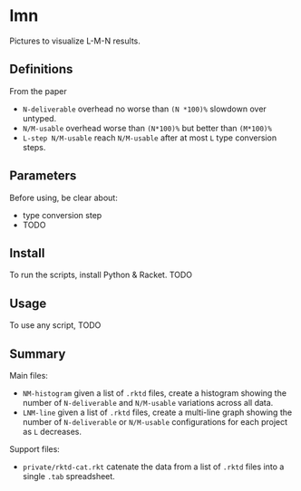 lmn
===

Pictures to visualize L-M-N results.

Definitions
-----------
From the paper

- `N-deliverable` overhead no worse than `(N *100)%` slowdown over untyped.
- `N/M-usable` overhead worse than `(N*100)%` but better than `(M*100)%`
- `L-step N/M-usable` reach `N/M-usable` after at most `L` type conversion steps.


Parameters
----------
Before using, be clear about:
- type conversion step
- TODO


Install
-------
To run the scripts, install Python & Racket.
TODO


Usage
-----
To use any script, TODO


Summary
-------
Main files:
- `NM-histogram` given a list of `.rktd` files, create a histogram showing the number
  of `N-deliverable` and `N/M-usable` variations across all data.
- `LNM-line` given a list of `.rktd` files, create a multi-line graph showing
  the number of `N-deliverable` or `N/M-usable` configurations for each project
  as `L` decreases.

Support files:
- `private/rktd-cat.rkt` catenate the data from a list of `.rktd` files into a single `.tab` spreadsheet.
